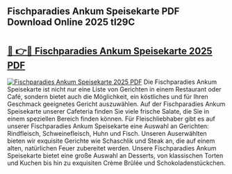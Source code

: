 ## Fischparadies Ankum Speisekarte PDF Download Online 2025 tI29C

# <h2><a href="http://gc8q795.nevu.top/?p=Fischparadies+Ankum+Speisekarte">🔗 👉🔴 Fischparadies Ankum Speisekarte 2025 PDF</a></h2>

[![Fischparadies Ankum Speisekarte 2025 PDF](https://i.imgur.com/dBaPXMq.png)](http://gc8q795.nevu.top/?p=Fischparadies+Ankum+Speisekarte)
Die Fischparadies Ankum Speisekarte ist nicht nur eine Liste von Gerichten in einem Restaurant oder Café, sondern bietet auch die Möglichkeit, ein köstliches und für Ihren Geschmack geeignetes Gericht auszuwählen. Auf der Fischparadies Ankum Speisekarte unserer Cafeteria finden Sie viele frische Salate, die Sie in einem speziellen Bereich finden können. Für Fleischliebhaber gibt es auf unserer Fischparadies Ankum Speisekarte eine Auswahl an Gerichten: Rindfleisch, Schweinefleisch, Huhn und Fisch. Unseren Auserwählten bieten wir exquisite Gerichte wie Schaschlik und Steak an, die auf einem alten, natürlichen Feuer zubereitet werden. Unsere Fischparadies Ankum Speisekarte bietet eine große Auswahl an Desserts, von klassischen Torten und Kuchen bis hin zu exquisiten Crème Brûlée und Schokoladenstückchen.
